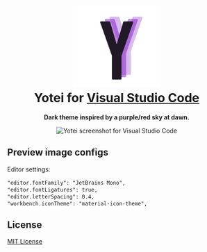 <h1 align="center">
  <br>
  <img src="https://github.com/bzenky/yotei-theme/blob/main/icon.png?raw=true" alt="Yotei Logo" width="200">
  <br>
  Yotei for <a href="https://code.visualstudio.com/">Visual Studio Code</a>
  <br>
</h1>

<p align="center">
  <strong>Dark theme inspired by a purple/red sky at dawn.</strong>
</p>

<p align="center">
  <img alt="Yotei screenshot for Visual Studio Code" src="https://i.imgur.com/3yXbAKh.jpg">
</p>

## Preview image configs

Editor settings:

```
"editor.fontFamily": "JetBrains Mono",
"editor.fontLigatures": true,
"editor.letterSpacing": 0.4,
"workbench.iconTheme": "material-icon-theme",
```

## License

[MIT License](./LICENSE)
